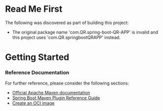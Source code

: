 # Read Me First
The following was discovered as part of building this project:

* The original package name 'com.QR.spring-boot-QR-APP' is invalid and this project uses 'com.QR.springbootQRAPP' instead.

# Getting Started

### Reference Documentation
For further reference, please consider the following sections:

* [Official Apache Maven documentation](https://maven.apache.org/guides/index.html)
* [Spring Boot Maven Plugin Reference Guide](https://docs.spring.io/spring-boot/docs/3.2.4/maven-plugin/reference/html/)
* [Create an OCI image](https://docs.spring.io/spring-boot/docs/3.2.4/maven-plugin/reference/html/#build-image)

